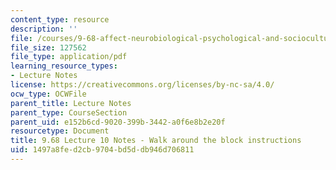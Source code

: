 ```yaml
---
content_type: resource
description: ''
file: /courses/9-68-affect-neurobiological-psychological-and-sociocultural-counterparts-of-feelings-spring-2013/1497a8fed2cb9704bd5ddb946d706811_MIT9_68S13_Wk_Ad_Blck_L10.pdf
file_size: 127562
file_type: application/pdf
learning_resource_types:
- Lecture Notes
license: https://creativecommons.org/licenses/by-nc-sa/4.0/
ocw_type: OCWFile
parent_title: Lecture Notes
parent_type: CourseSection
parent_uid: e152b6cd-9020-399b-3442-a0f6e8b2e20f
resourcetype: Document
title: 9.68 Lecture 10 Notes - Walk around the block instructions
uid: 1497a8fe-d2cb-9704-bd5d-db946d706811
---
```

